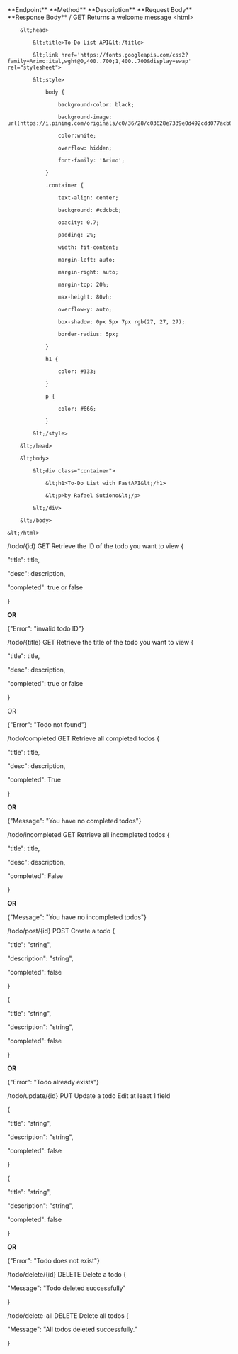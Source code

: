   <td>**Endpoint**

   </td>
   <td>**Method**

   </td>
   <td>**Description**

   </td>
   <td>**Request Body**

   </td>
   <td>**Response Body**

   </td>
   <td>/

   </td>
   <td>GET

   </td>
   <td>Returns a welcome message

   </td>
   <td>
   </td>
   <td>    &lt;html>

        &lt;head>

            &lt;title>To-Do List API&lt;/title>

            &lt;link href='https://fonts.googleapis.com/css2?family=Arimo:ital,wght@0,400..700;1,400..700&display=swap' rel="stylesheet">

            &lt;style>

                body {

                    background-color: black;

                    background-image: url(https://i.pinimg.com/originals/c0/36/28/c03628e7339e0d492cdd077acb6a9e8f.gif);

                    color:white;

                    overflow: hidden;

                    font-family: 'Arimo';

                }

                .container {

                    text-align: center;

                    background: #cdcbcb;

                    opacity: 0.7;

                    padding: 2%;

                    width: fit-content;

                    margin-left: auto;

                    margin-right: auto;

                    margin-top: 20%;

                    max-height: 80vh;

                    overflow-y: auto;

                    box-shadow: 0px 5px 7px rgb(27, 27, 27);

                    border-radius: 5px;

                }

                h1 {

                    color: #333;

                }

                p {

                    color: #666;

                }

            &lt;/style>

        &lt;/head>

        &lt;body>

            &lt;div class="container">

                &lt;h1>To-Do List with FastAPI&lt;/h1>

                &lt;p>by Rafael Sutiono&lt;/p>

            &lt;/div>

        &lt;/body>

    &lt;/html>

   </td>
   <td>/todo/{id}

   </td>
   <td>GET

   </td>
   <td>Retrieve the ID of the todo you want to view

   </td>
   <td>
   </td>
   <td>{

  "title": title,

  "desc": description,

  "completed": true or false

}

**OR**

{"Error": "invalid todo ID"}

   </td>
   <td>/todo/{title}

   </td>
   <td>GET

   </td>
   <td>Retrieve the title of the todo you want to view

   </td>
   <td>
   </td>
   <td>{

  "title": title,

  "desc": description,

  "completed": true or false

}

OR

{"Error": "Todo not found"}

   </td>
   <td>/todo/completed

   </td>
   <td>GET

   </td>
   <td>Retrieve all completed todos

   </td>
   <td>
   </td>
   <td>{

  "title": title,

  "desc": description,

  "completed": True

}

**OR**

{"Message": "You have no completed todos"}

   </td>
   <td>/todo/incompleted

   </td>
   <td>GET

   </td>
   <td>Retrieve all incompleted todos

   </td>
   <td>
   </td>
   <td>{

  "title": title,

  "desc": description,

  "completed": False

}

**OR**

{"Message": "You have no incompleted todos"}

   </td>
   <td>/todo/post/{id}

   </td>
   <td>POST

   </td>
   <td>Create a todo

   </td>
   <td>{

  "title": "string",

  "description": "string",

  "completed": false

}

   </td>
   <td>{

  "title": "string",

  "description": "string",

  "completed": false

}

**OR**

{"Error": "Todo already exists"}

   </td>
   <td>/todo/update/{id}

   </td>
   <td>PUT

   </td>
   <td>Update a todo

   </td>
   <td>Edit at least 1 field

{

  "title": "string",

  "description": "string",

  "completed": false

}

   </td>
   <td>{

  "title": "string",

  "description": "string",

  "completed": false

}

**OR**

{"Error": "Todo does not exist"}

   </td>
   <td>/todo/delete/{id}

   </td>
   <td>DELETE

   </td>
   <td>Delete a todo

   </td>
   <td>
   </td>
   <td>{

  "Message": "Todo deleted successfully"

}

   </td>
   <td>/todo/delete-all

   </td>
   <td>DELETE

   </td>
   <td>Delete all todos

   </td>
   <td>
   </td>
   <td>{

  "Message": "All todos deleted successfully."

}

   </td>

